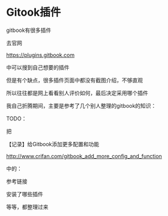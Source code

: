 # Gitook插件

gitbook有很多插件

去官网

https://plugins.gitbook.com

中可以搜到自己想要的插件

但是有个缺点，很多插件页面中都没有截图介绍，不够直观

所以往往都是网上看看别人评价如何，最后决定采用哪个插件

我自己折腾期间，主要是参考了几个别人整理的gitbook的知识：


TODO：

把

【记录】给Gitbook添加更多配置和功能

http://www.crifan.com/gitbook_add_more_config_and_function

中的：

参考链接

安装了哪些插件

等等，都整理过来